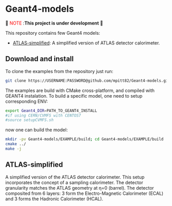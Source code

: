 # Geant4-models
:construction: <font color="red"> NOTE </font>:**This project is under development** :construction:

This repository contains few Geant4 models:

* [ATLAS-simplified](ATLAS-simplified): A simplified version of ATLAS detector calorimeter.

## Download and install
To clone the examples from the repository just run:
```bash
git clone https://USERNAME:PASSWORD@github.com/mpitt82/Geant4-models.git
```
The examples are build with CMake cross-platform, and compiled with GEANT4 instalation. 
To build a specific model, one need to setup corresponding ENV:
```bash
export Geant4_DIR=PATH_TO_GEANT4_INSTALL
#if using CERN/CVMFS with CENTOS7
#source setupCVMFS.sh
```

now one can build the model:
```bash
mkdir -pv Geant4-models/EXAMPLE/build; cd Geant4-models/EXAMPLE/build
cmake ../
make -j
```

## ATLAS-simplified

A simplified version of the ATLAS detector calorimeter. This setup incorporates the concept of a sampling calorimeter.
The detector granularity matches the ATLAS geometry at &eta;=0 (barrel). The detector composited from 6 layers:
3 form the Electro-Magnetic Calorimeter (ECAL) and 3 forms the Hadronic Calorimeter (HCAL).

